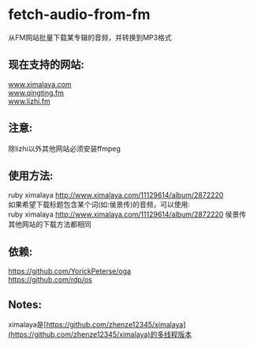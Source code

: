 # fetch-audio-from-fm
从FM网站批量下载某专辑的音频，并转换到MP3格式

现在支持的网站:
------
www.ximalaya.com  
www.qingting.fm  
www.lizhi.fm

注意:
------
除lizhi以外其他网站必须安装ffmpeg

使用方法:
------
ruby ximalaya http://www.ximalaya.com/11129614/album/2872220  
如果希望下载标题包含某个词(如:侯景传)的音频，可以使用:  
ruby ximalaya http://www.ximalaya.com/11129614/album/2872220 侯景传  
其他网站的下载方法都相同  

依赖:
------
https://github.com/YorickPeterse/oga  
https://github.com/rdp/os  

Notes:
------
ximalaya是[https://github.com/zhenze12345/ximalaya](https://github.com/zhenze12345/ximalaya)的多线程版本
